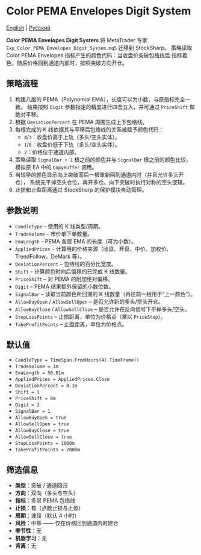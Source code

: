 # Color PEMA Envelopes Digit System
[English](README.md) | [Русский](README_ru.md)

**Color PEMA Envelopes Digit System** 将 MetaTrader 专家
`Exp_Color_PEMA_Envelopes_Digit_System.mq5` 迁移到 StockSharp。
策略读取 Color PEMA Envelopes 指标产生的颜色代码：当收盘价突破包络线后
指标着色，随后价格回到通道内部时，按照突破方向开仓。

## 策略流程
1. 构建八层的 PEMA（Polynomial EMA），长度可以为小数，与原指标完全一致。
   结果按照 `Digit` 参数指定的精度进行四舍五入，并可通过 `PriceShift` 做绝对平移。
2. 根据 `DeviationPercent` 在 PEMA 周围生成上下包络线。
3. 每根完成的 K 线依据其与平移后包络线的关系被赋予颜色代码：
   - `4`/`3`：收盘价高于上轨（多头/空头实体）。
   - `1`/`0`：收盘价低于下轨（多头/空头实体）。
   - `2`：价格位于通道内部。
4. 策略读取 `SignalBar + 1` 根之前的颜色并与 `SignalBar` 根之前的颜色比较，模拟原 EA 中的 `CopyBuffer` 调用。
5. 当较早的颜色显示向上突破而后一根重新回到通道内时（并且允许多头开仓），
   系统先平掉空头仓位，再开多仓。向下突破时执行对称的空头逻辑。
6. 止损和止盈距离通过 StockSharp 的保护模块自动管理。

## 参数说明
- `CandleType` – 使用的 K 线类型/周期。
- `TradeVolume` – 市价单下单数量。
- `EmaLength` – PEMA 各层 EMA 的长度（可为小数）。
- `AppliedPrices` – 计算用的价格来源（收盘、开盘、中价、加权价、TrendFollow、DeMark 等）。
- `DeviationPercent` – 包络线的百分比宽度。
- `Shift` – 计算颜色时向后偏移的已完成 K 线数量。
- `PriceShift` – 对 PEMA 的附加绝对偏移。
- `Digit` – PEMA 结果额外保留的小数位数。
- `SignalBar` – 读取当前颜色所回溯的 K 线数量（再往前一根用于“上一颜色”）。
- `AllowBuyOpen` / `AllowSellOpen` – 是否允许新的多头/空头开仓。
- `AllowBuyClose` / `AllowSellClose` – 是否允许在反向信号下平掉多头/空头。
- `StopLossPoints` – 止损距离，单位为价格点（乘以 `PriceStep`）。
- `TakeProfitPoints` – 止盈距离，单位为价格点。

## 默认值
- `CandleType = TimeSpan.FromHours(4).TimeFrame()`
- `TradeVolume = 1m`
- `EmaLength = 50.01m`
- `AppliedPrices = AppliedPrices.Close`
- `DeviationPercent = 0.1m`
- `Shift = 1`
- `PriceShift = 0m`
- `Digit = 2`
- `SignalBar = 1`
- `AllowBuyOpen = true`
- `AllowSellOpen = true`
- `AllowBuyClose = true`
- `AllowSellClose = true`
- `StopLossPoints = 1000m`
- `TakeProfitPoints = 2000m`

## 筛选信息
- **类型**：突破 / 通道回归
- **方向**：双向（多头与空头）
- **指标**：多层 PEMA 包络线
- **止损**：有（点数止损与止盈）
- **周期**：波段（默认 4 小时）
- **风险**：中等 —— 仅在价格回到通道内时建仓
- **季节性**：无
- **机器学习**：无
- **背离**：无
